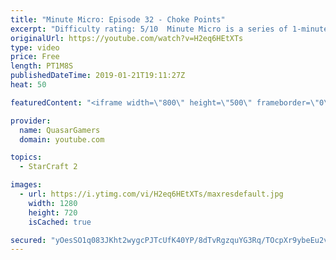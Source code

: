 ```yaml
---
title: "Minute Micro: Episode 32 - Choke Points"
excerpt: "Difficulty rating: 5/10  Minute Micro is a series of 1-minute videos explaining how to perform common micro techniques. This episode is on getting the most out of a choke point.  twitch.tv/Quasarprintf"
originalUrl: https://youtube.com/watch?v=H2eq6HEtXTs
type: video
price: Free
length: PT1M8S
publishedDateTime: 2019-01-21T19:11:27Z
heat: 50

featuredContent: "<iframe width=\"800\" height=\"500\" frameborder=\"0\" src=\"https://www.youtube.com/embed/H2eq6HEtXTs\" allow=\"accelerometer; autoplay; encrypted-media; gyroscope; picture-in-picture\" allowfullscreen></iframe>"

provider:
  name: QuasarGamers
  domain: youtube.com

topics:
  - StarCraft 2

images:
  - url: https://i.ytimg.com/vi/H2eq6HEtXTs/maxresdefault.jpg
    width: 1280
    height: 720
    isCached: true

secured: "yOesSO1q083JKht2wygcPJTcUfK40YP/8dTvRgzquYG3Rq/TOcpXr9ybeEu2vVolfVq4mjYTH11odxIWQCMO/qgeTgj9Ug1RCnvGVQpDvMyGvCbNJcU5fE4WpjWZ1lXmoReO95NSpP2DNAqpgPHVhzLXq4GhR60vwqT2v6mcvwGfnY2XN0bMNcIO8lNnoiWesHGiAbX2XCc61WB9+Ya0p+giWMcsSsmMXToq/TGqCrAJDOoKqGtujpe9Mgazn1qyEHK1D9wrx/lJixmfPIAAYuSgUm0QDW09AFVSXidc4Fx+urXXAqIL5NIbTk9tUbiiq2rDlFkSYujabxIvbj+iNYIyEA2ZYWPb3pyiCN2HV/iyNxXf+z7wdOz24bBzq9aRWdbmLfY5sD2HeptJuFyXubjqw/KiTEADIHHQ8uhK82I=;aUjnKDk6deTE/jB/EYh/lg=="
---
```


